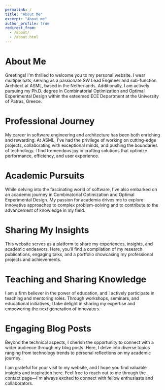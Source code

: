 ```yaml
---
permalink: /
title: "About Me"
excerpt: "About me"
author_profile: true
redirect_from: 
  - /about/
  - /about.html
---
```


About Me
======

Greetings! I'm thrilled to welcome you to my personal website. I wear multiple hats, serving as a passionate SW Lead Engineer and sub-function Architect at ASML, based in the Netherlands. Additionally, I am actively pursuing my Ph.D. degree in Combinatorial Optimization and Optimal Experimental Design within the esteemed ECE Department at the University of Patras, Greece.

Professional Journey
======
My career in software engineering and architecture has been both enriching and rewarding. At ASML, I've had the privilege of working on cutting-edge projects, collaborating with exceptional minds, and pushing the boundaries of technology. I find tremendous joy in crafting solutions that optimize performance, efficiency, and user experience.

Academic Pursuits
======

While delving into the fascinating world of software, I've also embarked on an academic journey in Combinatorial Optimization and Optimal Experimental Design. My passion for academia drives me to explore innovative approaches to complex problem-solving and to contribute to the advancement of knowledge in my field.

Sharing My Insights
======

This website serves as a platform to share my experiences, insights, and academic endeavors. Here, you'll find a compilation of my research publications, engaging talks, and a portfolio showcasing my professional projects and achievements.

Teaching and Sharing Knowledge
======

I am a firm believer in the power of education, and I actively participate in teaching and mentoring roles. Through workshops, seminars, and educational initiatives, I take delight in sharing my expertise and empowering the next generation of innovators.

Engaging Blog Posts
======

Beyond the technical aspects, I cherish the opportunity to connect with a wider audience through my blog posts. Here, I delve into diverse topics ranging from technology trends to personal reflections on my academic journey.

I am grateful for your visit to my website, and I hope you find valuable insights and inspiration here. Feel free to reach out to me through the contact page—I'm always excited to connect with fellow enthusiasts and collaborators.


